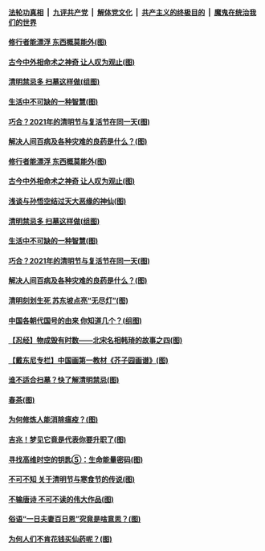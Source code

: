 

####  [法轮功真相](../../../../basic/blob/master/README.md?t=04051231) &nbsp;|&nbsp; [九评共产党](../../../../9ping.md/blob/master/README.md?t=04051231) &nbsp;|&nbsp; [解体党文化](../../../../jtdwh.md/blob/master/README.md?t=04051231)  &nbsp;|&nbsp; [共产主义的终极目的](../../../../gczydzjmd.md/blob/master/README.md?t=04051231) &nbsp;|&nbsp; [魔鬼在统治我们的世界](../../../../mgztzwmdsj.md/blob/master/README.md?t=04051231) 

#### [修行者能漂浮 东西概莫能外(图)](../pages/p7/967726.md?t=04051231) 

#### [古今中外相命术之神奇 让人叹为观止(图)](../pages/p7/964466.md?t=04051231) 

#### [清明禁忌多 扫墓这样做(组图)](../pages/p7/967619.md?t=04051231) 

#### [生活中不可缺的一种智慧(图)](../pages/p7/966382.md?t=04051231) 

#### [巧合？2021年的清明节与复活节在同一天(图)](../pages/p7/967641.md?t=04051231) 

#### [解决人间百病及各种灾难的良药是什么？(图)](../pages/p7/967562.md?t=04051231) 

#### [修行者能漂浮 东西概莫能外(图)](../pages/p7/967726.md?t=04051231) 

#### [古今中外相命术之神奇 让人叹为观止(图)](../pages/p7/964466.md?t=04051231) 

#### [浅谈与孙悟空结过天大恶缘的神仙(图)](../pages/p7/967728.md?t=04051231) 

#### [清明禁忌多 扫墓这样做(组图)](../pages/p7/967619.md?t=04051231) 

#### [生活中不可缺的一种智慧(图)](../pages/p7/966382.md?t=04051231) 

#### [巧合？2021年的清明节与复活节在同一天(图)](../pages/p7/967641.md?t=04051231) 

#### [解决人间百病及各种灾难的良药是什么？(图)](../pages/p7/967562.md?t=04051231) 

#### [清明刻划生死 苏东坡点亮“无尽灯”(图)](../pages/p7/967658.md?t=04051231) 

#### [中国各朝代国号的由来 你知道几个？(组图)](../pages/p7/967358.md?t=04051231) 

#### [【忍经】物成毁有时数——北宋名相韩琦的故事之四(图)](../pages/p7/967312.md?t=04051231) 

#### [【戴东尼专栏】中国画第一教材《芥子园画谱》(图)](../pages/p7/961635.md?t=04051231) 

#### [谁不适合扫墓？快了解清明禁忌(图)](../pages/p7/967448.md?t=04051231) 

#### [春茶(图)](../pages/p7/967590.md?t=04051231) 

#### [为何修炼人能消除瘟疫？(图)](../pages/p7/967452.md?t=04051231) 

#### [吉兆！梦见它竟是代表你要升职了(图)](../pages/p7/967421.md?t=04051231) 

#### [寻找高维时空的钥匙⑤：生命能量密码(图)](../pages/p7/967340.md?t=04051231) 

#### [不可不知 关于清明节与寒食节的传说(图)](../pages/p7/967198.md?t=04051231) 

#### [不输唐诗 不可不读的伟大作品(图)](../pages/p7/967420.md?t=04051231) 

#### [俗语“一日夫妻百日恩”究竟是啥意思？(图)](../pages/p7/967295.md?t=04051231) 

#### [为何人们不肯花钱买仙药呢？(图)](../pages/p7/967356.md?t=04051231) 

